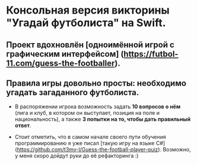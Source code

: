 # Консольная версия викторины "Угадай футболиста" на Swift. 

## Проект вдохновлён [одноимённой игрой с графическим интерфейсом] (https://futbol-11.com/guess-the-footballer).

## Правила игры довольно просты: необходимо угадать загаданного футболиста.

- В распоряжении игрока возможность задать **10 вопросов о нём** (лига и клуб, в котором он выступает, позиция на поле и национальность), а также **3 попытки на то, чтобы дать правильный ответ**.

- Стоит отметить, что в самом начале своего пути обучения программированию я уже писал [такую игру на языке C#] (https://github.com/t3mv-l/Guess-the-football-player-quiz). Возможно, у меня скоро дойдут руки до её рефакторинга :)
